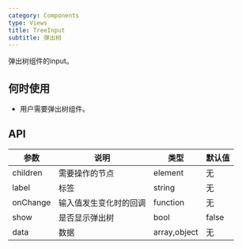 ```yaml
---
category: Components
type: Views
title: TreeInput
subtitle: 弹出树
---
```


弹出树组件的input。

## 何时使用

- 用户需要弹出树组件。

## API

| 参数      | 说明                                     | 类型          | 默认值 |
|-----------|------------------------------------------|---------------|--------|
| children   | 需要操作的节点   | element        | 无  |
| label   | 标签 | string        | 无  |
| onChange   | 输入值发生变化时的回调 | function        | 无  |
| show   | 是否显示弹出树 | bool       | false  |
| data   | 数据 | array,object       | 无 |

